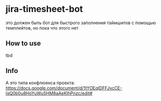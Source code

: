 # jira-timesheet-bot
это должен быть бот для быстрого заполнения таймшитов с помощью темплейтов, но пока что этого нет


## How to use
tbd

## Info
А это типа конфлюенса проекта: https://docs.google.com/document/d/1tYOEqlDFFJvcCE-lqQ0b0u8HoYuWu5HM8aAeKlhPnzc/edit#
